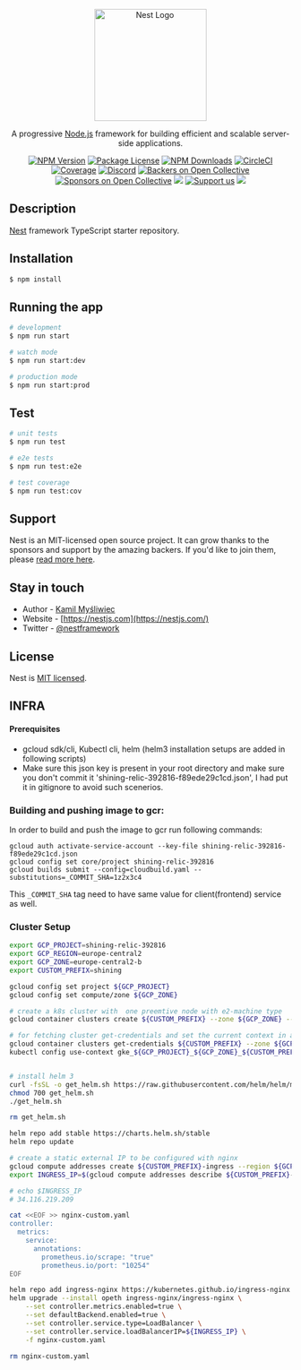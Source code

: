 <p align="center">
  <a href="http://nestjs.com/" target="blank"><img src="https://nestjs.com/img/logo-small.svg" width="200" alt="Nest Logo" /></a>
</p>

[circleci-image]: https://img.shields.io/circleci/build/github/nestjs/nest/master?token=abc123def456
[circleci-url]: https://circleci.com/gh/nestjs/nest

  <p align="center">A progressive <a href="http://nodejs.org" target="_blank">Node.js</a> framework for building efficient and scalable server-side applications.</p>
    <p align="center">
<a href="https://www.npmjs.com/~nestjscore" target="_blank"><img src="https://img.shields.io/npm/v/@nestjs/core.svg" alt="NPM Version" /></a>
<a href="https://www.npmjs.com/~nestjscore" target="_blank"><img src="https://img.shields.io/npm/l/@nestjs/core.svg" alt="Package License" /></a>
<a href="https://www.npmjs.com/~nestjscore" target="_blank"><img src="https://img.shields.io/npm/dm/@nestjs/common.svg" alt="NPM Downloads" /></a>
<a href="https://circleci.com/gh/nestjs/nest" target="_blank"><img src="https://img.shields.io/circleci/build/github/nestjs/nest/master" alt="CircleCI" /></a>
<a href="https://coveralls.io/github/nestjs/nest?branch=master" target="_blank"><img src="https://coveralls.io/repos/github/nestjs/nest/badge.svg?branch=master#9" alt="Coverage" /></a>
<a href="https://discord.gg/G7Qnnhy" target="_blank"><img src="https://img.shields.io/badge/discord-online-brightgreen.svg" alt="Discord"/></a>
<a href="https://opencollective.com/nest#backer" target="_blank"><img src="https://opencollective.com/nest/backers/badge.svg" alt="Backers on Open Collective" /></a>
<a href="https://opencollective.com/nest#sponsor" target="_blank"><img src="https://opencollective.com/nest/sponsors/badge.svg" alt="Sponsors on Open Collective" /></a>
  <a href="https://paypal.me/kamilmysliwiec" target="_blank"><img src="https://img.shields.io/badge/Donate-PayPal-ff3f59.svg"/></a>
    <a href="https://opencollective.com/nest#sponsor"  target="_blank"><img src="https://img.shields.io/badge/Support%20us-Open%20Collective-41B883.svg" alt="Support us"></a>
  <a href="https://twitter.com/nestframework" target="_blank"><img src="https://img.shields.io/twitter/follow/nestframework.svg?style=social&label=Follow"></a>
</p>
  <!--[![Backers on Open Collective](https://opencollective.com/nest/backers/badge.svg)](https://opencollective.com/nest#backer)
  [![Sponsors on Open Collective](https://opencollective.com/nest/sponsors/badge.svg)](https://opencollective.com/nest#sponsor)-->

## Description

[Nest](https://github.com/nestjs/nest) framework TypeScript starter repository.

## Installation

```bash
$ npm install
```

## Running the app

```bash
# development
$ npm run start

# watch mode
$ npm run start:dev

# production mode
$ npm run start:prod
```

## Test

```bash
# unit tests
$ npm run test

# e2e tests
$ npm run test:e2e

# test coverage
$ npm run test:cov
```

## Support

Nest is an MIT-licensed open source project. It can grow thanks to the sponsors and support by the amazing backers. If you'd like to join them, please [read more here](https://docs.nestjs.com/support).

## Stay in touch

- Author - [Kamil Myśliwiec](https://kamilmysliwiec.com)
- Website - [https://nestjs.com](https://nestjs.com/)
- Twitter - [@nestframework](https://twitter.com/nestframework)

## License

Nest is [MIT licensed](LICENSE).

## INFRA
#### Prerequisites
- gcloud sdk/cli, Kubectl cli, helm (helm3 installation setups are added in following scripts)
- Make sure this json key is present in your root directory and make sure you don't commit it 'shining-relic-392816-f89ede29c1cd.json', I had put it in gitignore to avoid such scenerios.  
  
### Building and pushing image to gcr:
In order to build and push the image to gcr run following commands:
```
gcloud auth activate-service-account --key-file shining-relic-392816-f89ede29c1cd.json
gcloud config set core/project shining-relic-392816
gcloud builds submit --config=cloudbuild.yaml --substitutions=_COMMIT_SHA=1z2x3c4
```

This `_COMMIT_SHA` tag need to have same value for client(frontend) service as well.  

### Cluster Setup
```bash
export GCP_PROJECT=shining-relic-392816
export GCP_REGION=europe-central2
export GCP_ZONE=europe-central2-b
export CUSTOM_PREFIX=shining

gcloud config set project ${GCP_PROJECT}
gcloud config set compute/zone ${GCP_ZONE}

# create a k8s cluster with  one preemtive node with e2-machine type
gcloud container clusters create ${CUSTOM_PREFIX} --zone ${GCP_ZONE} --machine-type e2-medium --num-nodes 1 --preemptible

# for fetching cluster get-credentials and set the current context in a kubeconfig file
gcloud container clusters get-credentials ${CUSTOM_PREFIX} --zone ${GCP_ZONE} --project ${GCP_PROJECT}
kubectl config use-context gke_${GCP_PROJECT}_${GCP_ZONE}_${CUSTOM_PREFIX}


# install helm 3
curl -fsSL -o get_helm.sh https://raw.githubusercontent.com/helm/helm/master/scripts/get-helm-3
chmod 700 get_helm.sh
./get_helm.sh

rm get_helm.sh

helm repo add stable https://charts.helm.sh/stable
helm repo update

# create a static external IP to be configured with nginx 
gcloud compute addresses create ${CUSTOM_PREFIX}-ingress --region ${GCP_REGION}
export INGRESS_IP=$(gcloud compute addresses describe ${CUSTOM_PREFIX}-ingress --region ${GCP_REGION} | grep address: | sed -E 's/address:[[:space:]]+//')

# echo $INGRESS_IP
# 34.116.219.209

cat <<EOF >> nginx-custom.yaml
controller:
  metrics:
    service:
      annotations:
        prometheus.io/scrape: "true"
        prometheus.io/port: "10254"
EOF

helm repo add ingress-nginx https://kubernetes.github.io/ingress-nginx
helm upgrade --install opeth ingress-nginx/ingress-nginx \
    --set controller.metrics.enabled=true \
    --set defaultBackend.enabled=true \
    --set controller.service.type=LoadBalancer \
    --set controller.service.loadBalancerIP=${INGRESS_IP} \
    -f nginx-custom.yaml

rm nginx-custom.yaml 

```
